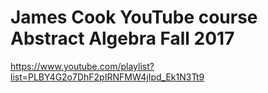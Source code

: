 James Cook YouTube course Abstract Algebra Fall 2017
====================================================

https://www.youtube.com/playlist?list=PLBY4G2o7DhF2pIRNFMW4jIpd_Ek1N3Tt9
